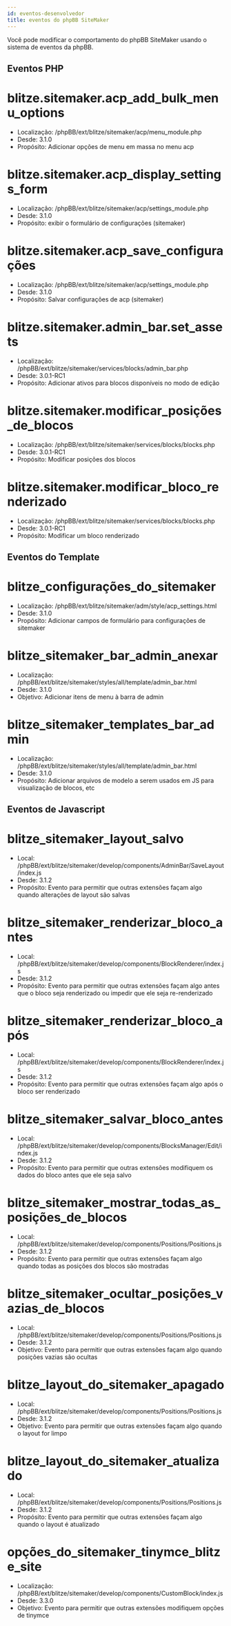 ```yaml
---
id: eventos-desenvolvedor
title: eventos do phpBB SiteMaker
---
```


Você pode modificar o comportamento do phpBB SiteMaker usando o sistema de eventos da phpBB.

## Eventos PHP

# blitze.sitemaker.acp_add_bulk_menu_options

- Localização: /phpBB/ext/blitze/sitemaker/acp/menu_module.php
- Desde: 3.1.0
- Propósito: Adicionar opções de menu em massa no menu acp

# blitze.sitemaker.acp_display_settings_form

- Localização: /phpBB/ext/blitze/sitemaker/acp/settings_module.php
- Desde: 3.1.0
- Propósito: exibir o formulário de configurações (sitemaker)

# blitze.sitemaker.acp_save_configurações

- Localização: /phpBB/ext/blitze/sitemaker/acp/settings_module.php
- Desde: 3.1.0
- Propósito: Salvar configurações de acp (sitemaker)

# blitze.sitemaker.admin_bar.set_assets

- Localização: /phpBB/ext/blitze/sitemaker/services/blocks/admin_bar.php
- Desde: 3.0.1-RC1
- Propósito: Adicionar ativos para blocos disponíveis no modo de edição

# blitze.sitemaker.modificar_posições_de_blocos

- Localização: /phpBB/ext/blitze/sitemaker/services/blocks/blocks.php
- Desde: 3.0.1-RC1
- Propósito: Modificar posições dos blocos

# blitze.sitemaker.modificar_bloco_renderizado

- Localização: /phpBB/ext/blitze/sitemaker/services/blocks/blocks.php
- Desde: 3.0.1-RC1
- Propósito: Modificar um bloco renderizado

## Eventos do Template

# blitze_configurações_do_sitemaker

- Localização: /phpBB/ext/blitze/sitemaker/adm/style/acp_settings.html
- Desde: 3.1.0
- Propósito: Adicionar campos de formulário para configurações de sitemaker

# blitze_sitemaker_bar_admin_anexar

- Localização: /phpBB/ext/blitze/sitemaker/styles/all/template/admin_bar.html
- Desde: 3.1.0
- Objetivo: Adicionar itens de menu à barra de admin

# blitze_sitemaker_templates_bar_admin

- Localização: /phpBB/ext/blitze/sitemaker/styles/all/template/admin_bar.html
- Desde: 3.1.0
- Propósito: Adicionar arquivos de modelo a serem usados em JS para visualização de blocos, etc

## Eventos de Javascript

# blitze_sitemaker_layout_salvo

- Local: /phpBB/ext/blitze/sitemaker/develop/components/AdminBar/SaveLayout/index.js
- Desde: 3.1.2
- Propósito: Evento para permitir que outras extensões façam algo quando alterações de layout são salvas

# blitze_sitemaker_renderizar_bloco_antes

- Local: /phpBB/ext/blitze/sitemaker/develop/components/BlockRenderer/index.js
- Desde: 3.1.2
- Propósito: Evento para permitir que outras extensões façam algo antes que o bloco seja renderizado ou impedir que ele seja re-renderizado

# blitze_sitemaker_renderizar_bloco_após

- Local: /phpBB/ext/blitze/sitemaker/develop/components/BlockRenderer/index.js
- Desde: 3.1.2
- Propósito: Evento para permitir que outras extensões façam algo após o bloco ser renderizado

# blitze_sitemaker_salvar_bloco_antes

- Local: /phpBB/ext/blitze/sitemaker/develop/components/BlocksManager/Edit/index.js
- Desde: 3.1.2
- Propósito: Evento para permitir que outras extensões modifiquem os dados do bloco antes que ele seja salvo

# blitze_sitemaker_mostrar_todas_as_posições_de_blocos

- Local: /phpBB/ext/blitze/sitemaker/develop/components/Positions/Positions.js
- Desde: 3.1.2
- Propósito: Evento para permitir que outras extensões façam algo quando todas as posições dos blocos são mostradas

# blitze_sitemaker_ocultar_posições_vazias_de_blocos

- Local: /phpBB/ext/blitze/sitemaker/develop/components/Positions/Positions.js
- Desde: 3.1.2
- Objetivo: Evento para permitir que outras extensões façam algo quando posições vazias são ocultas

# blitze_layout_do_sitemaker_apagado

- Local: /phpBB/ext/blitze/sitemaker/develop/components/Positions/Positions.js
- Desde: 3.1.2
- Objetivo: Evento para permitir que outras extensões façam algo quando o layout for limpo

# blitze_layout_do_sitemaker_atualizado

- Local: /phpBB/ext/blitze/sitemaker/develop/components/Positions/Positions.js
- Desde: 3.1.2
- Propósito: Evento para permitir que outras extensões façam algo quando o layout é atualizado

# opções_do_sitemaker_tinymce_blitze_site

- Localização: /phpBB/ext/blitze/sitemaker/develop/components/CustomBlock/index.js
- Desde: 3.3.0
- Objetivo: Evento para permitir que outras extensões modifiquem opções de tinymce